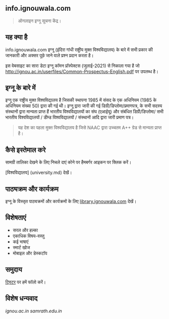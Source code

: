 ## info.ignouwala.com

> ऑनलाइन इग्नू सूचना केंद्र।

## यह क्या है

info.ignouwala.com इग्नू (इंदिरा गांधी राष्ट्रीय मुक्त विश्वविद्यालय) के बारे में सभी प्रकार की जानकारी और अक्सर पूछे जाने वाले प्रश्न प्रदान करता है।

इस वेबसाइट का सारा डेटा इग्नू कॉमन प्रॉस्पेक्टस (जुलाई-2021) से निकाला गया है जो http://ignou.ac.in/userfiles/Common-Prospectus-English.pdf पर उपलब्ध है।

## इग्नू के बारे में

इग्नू एक राष्ट्रीय मुक्त विश्वविद्यालय है जिसकी स्थापना 1985 में संसद के एक अधिनियम (1985 के अधिनियम संख्या 50) द्वारा की गई थी।
इग्नू द्वारा जारी की गई डिग्री/डिप्लोमा/प्रमाणपत्र, के सभी सदस्य संस्थानों द्वारा मान्यता प्राप्त हैं
भारतीय विश्वविद्यालयों का संघ (एआईयू) और संबंधित डिग्री/डिप्लोमा/
सभी भारतीय विश्वविद्यालयों / डीम्ड विश्वविद्यालयों / संस्थानों आदि द्वारा जारी प्रमाण पत्र।

> यह देश का पहला मुक्त विश्वविद्यालय है जिसे NAAC द्वारा उच्चतम A++ ग्रेड से मान्यता प्राप्त है।

## कैसे इस्तेमाल करे

सामग्री तालिका देखने के लिए निचले दाएं कोने पर हैमबर्गर आइकन पर क्लिक करें।

[विश्वविद्यालय] (university.md) देखें।

## पाठ्यक्रम और कार्यक्रम

इग्नू के विस्तृत पाठ्यक्रमों और कार्यक्रमों के लिए [library.ignouwala.com](https://library.ignouwala.com) देखें।

## विशेषताएं

- सरल और हल्का
- एकाधिक विषय-वस्तु
- कई भाषाएं
- स्मार्ट खोज
- मोबाइल और डेस्कटॉप

## समुदाय

[ट्विटर](https://twitter.com/ignouwala) पर हमें फॉलो करें।

## विशेष धन्यवाद

_ignou.ac.in_
_samrath.edu.in_
